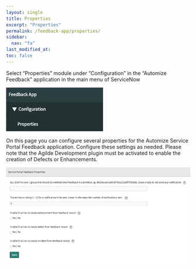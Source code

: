```yaml
---
layout: single
title: Properties 
excerpt: "Properties"
permalink: /feedback-app/properties/
sidebar:
  nav: "fa"
last_modified_at: 
toc: false
---
```


Select “Properties” module under “Configuration” in the “Automize Feedback” application in the main menu of ServiceNow

![Properties navigation](/assets/images/x_autps_feed_properties.webp)

On this page you can configure several properties for the Automize Service Portal Feedback application.
Configure these settings as needed. Please note that the Agilde Development plugin must be activated to enable the creation of Defects or Enhancements.

![Properties](/assets/images/x_autps_feed_sp_f_properties.webp)
